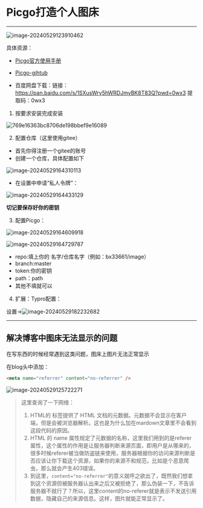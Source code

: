 # Picgo打造个人图床

---

![image-20240529123910462](https://gitee.com/bx33661/image/raw/master/path/image-20240529123910462.png)

具体资源：

- [Picgo官方使用手册](https://picgo.github.io/PicGo-Doc/zh/guide/#picgo-is-here)

- [Picgo-gihtub](https://github.com/Molunerfinn/PicGo)
- 百度网盘下载：链接：https://pan.baidu.com/s/1SXusWry5hWRDJmyBK8T83Q?pwd=0wx3 提取码：0wx3 

1. 按要求安装完成安装

![769e16363bc8706de198bbef9e16089](https://gitee.com/bx33661/image/raw/master/path/769e16363bc8706de198bbef9e16089.png)

2. 配置仓库（这里使用gitee）

- 首先你得注册一个gitee的账号
- 创建一个仓库，具体配置如下

![image-20240529164310113](https://gitee.com/bx33661/image/raw/master/path/image-20240529164310113.png)

- 在设置中申请“私人令牌”：

![image-20240529164433129](https://gitee.com/bx33661/image/raw/master/path/image-20240529164433129.png)

**切记要保存好你的密钥**

3. 配置Picgo：

![image-20240529164609918](https://gitee.com/bx33661/image/raw/master/path/image-20240529164609918.png)

![image-20240529164729787](https://gitee.com/bx33661/image/raw/master/path/image-20240529164729787.png)

- repo:填上你的 名字/仓库名字（例如：bx33661/image）
- branch:master
- token:你的密钥
- path：path
- 其他不填就可以

4. 扩展：Typro配置：

设置->![image-20240529182232682](https://gitee.com/bx33661/image/raw/master/path/image-20240529182232682.png)



---

## 解决博客中图床无法显示的问题

在写东西的时候经常遇到这类问题，图床上图片无法正常显示

在blog头中添加：

```html
<meta name="referrer" content="no-referrer" />
```

![image-20240529125722271](https://gitee.com/bx33661/image/raw/master/path/image-20240529125722271.png)

> 这里查询了一下网络：
>
> 1. HTML的 标签提供了 HTML 文档的元数据。元数据不会显示在客户端，但是会被浏览器解析。这也是为什么加在mardown文章里不会看到这段代码的原因。
> 2. HTML 的 name 属性规定了元数据的名称，这里我们用到的是referer属性，这个属性的作用是让服务器判断来源页面，即用户是从哪来的，很多时候referer被当做防盗链来使用，服务器根据你的访问来源判断是否应该让你下载这个资源，如果你的来源不和规范，比如是个恶意爬虫，那么就会产生403错误。
> 3. 到这里，`content="no-referrer"`的意义就呼之欲出了，既然我们想拿到这个资源但被服务器认出来之后又被拒绝了，那么伪装一下，不告诉服务器不就行了？所以，这里content的no-referer就是表示不发送引用数据，隐藏自己的来源信息。这样，图片就能正常显示了。